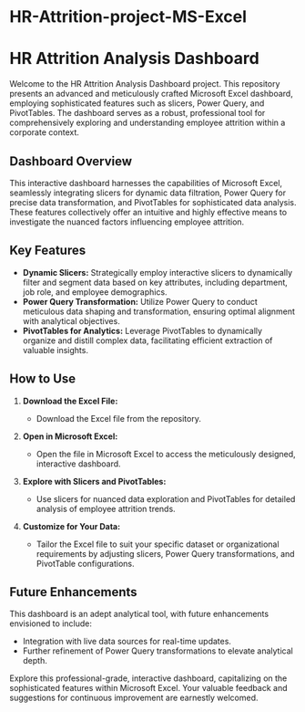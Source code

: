 # HR-Attrition-project-MS-Excel
# HR Attrition Analysis Dashboard

Welcome to the HR Attrition Analysis Dashboard project. This repository presents an advanced and meticulously crafted Microsoft Excel dashboard, employing sophisticated features such as slicers, Power Query, and PivotTables. The dashboard serves as a robust, professional tool for comprehensively exploring and understanding employee attrition within a corporate context.

## Dashboard Overview

This interactive dashboard harnesses the capabilities of Microsoft Excel, seamlessly integrating slicers for dynamic data filtration, Power Query for precise data transformation, and PivotTables for sophisticated data analysis. These features collectively offer an intuitive and highly effective means to investigate the nuanced factors influencing employee attrition.

## Key Features

- **Dynamic Slicers:** Strategically employ interactive slicers to dynamically filter and segment data based on key attributes, including department, job role, and employee demographics.
- **Power Query Transformation:** Utilize Power Query to conduct meticulous data shaping and transformation, ensuring optimal alignment with analytical objectives.
- **PivotTables for Analytics:** Leverage PivotTables to dynamically organize and distill complex data, facilitating efficient extraction of valuable insights.

## How to Use

1. **Download the Excel File:**
   - Download the Excel file from the repository.

2. **Open in Microsoft Excel:**
   - Open the file in Microsoft Excel to access the meticulously designed, interactive dashboard.

3. **Explore with Slicers and PivotTables:**
   - Use slicers for nuanced data exploration and PivotTables for detailed analysis of employee attrition trends.

4. **Customize for Your Data:**
   - Tailor the Excel file to suit your specific dataset or organizational requirements by adjusting slicers, Power Query transformations, and PivotTable configurations.

## Future Enhancements

This dashboard is an adept analytical tool, with future enhancements envisioned to include:

- Integration with live data sources for real-time updates.
- Further refinement of Power Query transformations to elevate analytical depth.

Explore this professional-grade, interactive dashboard, capitalizing on the sophisticated features within Microsoft Excel. Your valuable feedback and suggestions for continuous improvement are earnestly welcomed.


